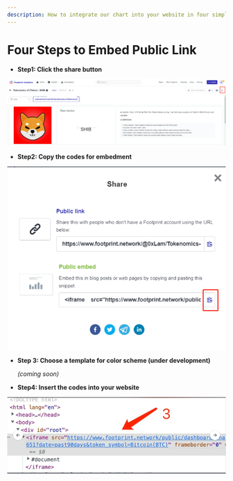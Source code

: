 ```yaml
---
description: How to integrate our chart into your website in four simple steps.
---
```


# Four Steps to Embed Public Link

* **Step1: Click the share button**

![](<../../../.gitbook/assets/0 (2)>)

* **Step2: Copy the codes for embedment**

![](../../../.gitbook/assets/1)

*   **Step 3: Choose a template for color scheme (under development)**

    &#x20;_(coming soon)_
* **Step4: Insert the codes into your website**

![](<../../../.gitbook/assets/2 (4) (1)>)
